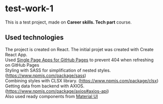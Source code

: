 # test-work-1
This is a test project, made on **Career skills. Tech part** course.

## Used technologies
The project is created on React. The initial projet was created with Create React App. \
Used [Single Page Apps for GitHub Pages](https://github.com/rafgraph/spa-github-pages) to prevent 404 when refreshing on GitHub Pages \
Styling with SASS for simplification of nested styles. (https://www.npmjs.com/package/sass) \
Combining styles with CLSX library. (https://www.npmjs.com/package/clsx) \
Getting data from backend with AXIOS. (https://www.npmjs.com/package/axios#axios-api) \
Also used ready components from [Material UI](https://mui.com/)

